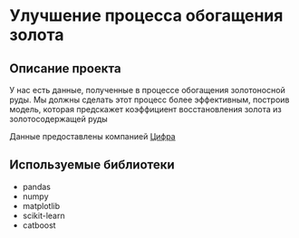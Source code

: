 # Улучшение процесса обогащения золота

## Описание проекта
У нас есть данные, полученные в процессе обогащения золотоносной руды. Мы должны сделать этот процесс более эффективным, построив модель, которая предскажет коэффициент восстановления золота из золотосодержащей руды

Данные предоставлены компанией [Цифра](https://www.zyfra.com/ru/)

## Используемые библиотеки

- pandas
- numpy
- matplotlib
- scikit-learn
- catboost
